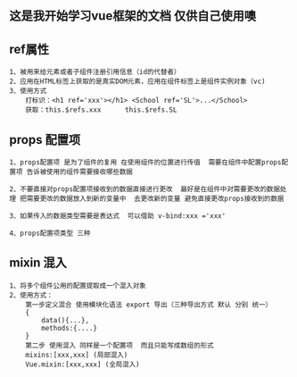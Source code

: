 ## 这是我开始学习vue框架的文档  仅供自己使用噢  


## ref属性
    1、被用来给元素或者子组件注册引用信息（id的代替者）
    2、应用在HTML标签上获取的是真实DOM元素，应用在组件标签上是组件实例对象（vc)
    3、使用方式
        打标识：<h1 ref='xxx'></h1> <School ref='SL'>...</School>
        获取：this.$refs.xxx      this.$refs.SL

## props 配置项

    1、props配置项 是为了组件的复用 在使用组件的位置进行传值  需要在组件中配置props配置项 告诉被使用的组件需要接收哪些数据
    
    2、不要直接对props配置项接收到的数据直接进行更改  最好是在组件中对需要更改的数据处理 把需要更改的数据放入到新的变量中  去更改新的变量 避免直接更改props接收到的数据

    3、如果传入的数据类型需要是表达式  可以借助 v-bind:xxx ='xxx'

    4、props配置项类型 三种

## mixin 混入
    1、将多个组件公用的配置提取成一个混入对象
    2、使用方式：
        第一步定义混合 使用模块化语法 export 导出（三种导出方式 默认 分别 统一）
        {
            data(){...},
            methods:{....}
        }
        第二步 使用混入 同样是一个配置项  而且只能写成数组的形式 
        mixins:[xxx,xxx] (局部混入)
        Vue.mixin:[xxx,xxx] (全局混入)


